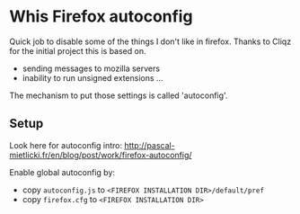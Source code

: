 # Whis Firefox autoconfig

Quick job to disable some of the things I don't like in firefox. Thanks to Cliqz for the initial project this is based on.

* sending messages to mozilla servers
* inability to run unsigned extensions ...

The mechanism to put those settings is called 'autoconfig'.

## Setup

Look here for autoconfig intro: http://pascal-mietlicki.fr/en/blog/post/work/firefox-autoconfig/

Enable global autoconfig by:
* copy `autoconfig.js` to `<FIREFOX INSTALLATION DIR>/default/pref`
* copy `firefox.cfg` to `<FIREFOX INSTALLATION DIR>`
